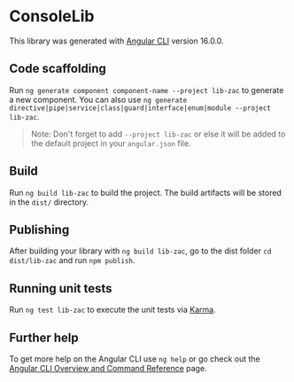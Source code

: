 # ConsoleLib

This library was generated with [Angular CLI](https://github.com/angular/angular-cli) version 16.0.0.

## Code scaffolding

Run `ng generate component component-name --project lib-zac` to generate a new component. You can also use `ng generate directive|pipe|service|class|guard|interface|enum|module --project lib-zac`.
> Note: Don't forget to add `--project lib-zac` or else it will be added to the default project in your `angular.json` file. 

## Build

Run `ng build lib-zac` to build the project. The build artifacts will be stored in the `dist/` directory.

## Publishing

After building your library with `ng build lib-zac`, go to the dist folder `cd dist/lib-zac` and run `npm publish`.

## Running unit tests

Run `ng test lib-zac` to execute the unit tests via [Karma](https://karma-runner.github.io).

## Further help

To get more help on the Angular CLI use `ng help` or go check out the [Angular CLI Overview and Command Reference](https://angular.io/cli) page.
